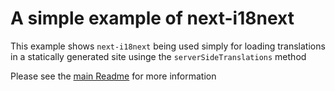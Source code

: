 # A simple example of next-i18next

This example shows `next-i18next` being used simply for loading translations in a statically generated site usinge the `serverSideTranslations` method

Please see the [main Readme](https://github.com/isaachinman/next-i18next/blob/master/README.md#next-i18next) for more information